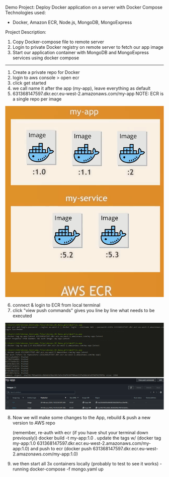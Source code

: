 Demo Project:
Deploy Docker application on a server with Docker Compose
Technologies used:

- Docker, Amazon ECR, Node.js, MongoDB, MongoExpress

Project Description:

1. Copy Docker-compose file to remote server
2. Login to private Docker registry on remote server to fetch our app image
3. Start our application container with MongoDB and MongoExpress services using docker compose

--------------------------------------------------------------------------------------------------------------------------

1. Create a private repo for Docker
2. login to aws console > open ecr
3. click get started
4. we call name it after the app (my-app), leave everything as default
5. 631368147597.dkr.ecr.eu-west-2.amazonaws.com/my-app
   NOTE: ECR is a single repo per image 

![M7image01.png](assets/M7image01.png)

6. connect & login to ECR from local terminal
7. click "view push commands" gives you line by line what needs to be executed 

![M7image02.png](assets/M7image02.png)
![M7image03.png](assets/M7image03.png)

8. Now we will make some changes to the App, rebuild & push a new version to AWS repo

    (remember, re-auth with ecr (if you have shut your terminal down previously))
    docker build -t my-app:1.0 .
    update the tags w/ (docker tag my-app:1.0 631368147597.dkr.ecr.eu-west-2.amazonaws.com/my-app:1.0)
    and push to ecr (docker push 631368147597.dkr.ecr.eu-west-2.amazonaws.com/my-app:1.0)

9. we then start all 3x containers locally (probably to test to see it works) - running docker-compose -f mongo.yaml up




